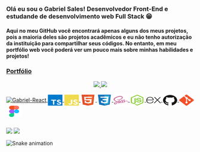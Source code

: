 ### Olá eu sou o Gabriel Sales! Desenvolvedor Front-End e estudande de desenvolvimento web Full Stack 😁
#### Aqui no meu GitHub você encontrará apenas alguns dos meus projetos, pois a maioria deles são projetos acadêmicos e eu não tenho autorização da instituição para compartilhar seus códigos. No entanto, em meu portfólio web você poderá ver um pouco mais sobre minhas habilidades e projetos!
### <a target="blank" href="https://sales-gb.github.io/portfolio-sales-gb/">Portfólio</a>

<div align="center">
  <a href="https://github.com/sales-gb">
  <img height="160em" src="https://github-readme-stats.vercel.app/api?username=sales-gb&show_icons=true&theme=midnight-purple&include_all_commits=true&count_private=true"/>
<img height="160em" src="https://github-readme-stats.vercel.app/api/top-langs/?username=sales-gb&layout=compact&langs_count=7&theme=midnight-purple"/>
</div>
<div style="display: inline_block"><br>
  <img align="center" alt="Gabriel-React" height="30" width="40" src="https://cdn.jsdelivr.net/gh/devicons/devicon/icons/react/react-original.svg" />
  <img align="center" alt="Gabriel-TypeScript" height="30" width="40" src="https://github.com/devicons/devicon/blob/master/icons/typescript/typescript-original.svg" />
  <img align="center" alt="Gabriel-Js" height="30" width="40" src="https://raw.githubusercontent.com/devicons/devicon/master/icons/javascript/javascript-plain.svg">
  <img align="center" alt="Gabriel-HTML" height="30" width="40" src="https://raw.githubusercontent.com/devicons/devicon/master/icons/html5/html5-original.svg">
  <img align="center" alt="Gabriel-CSS" height="30" width="40" src="https://raw.githubusercontent.com/devicons/devicon/master/icons/css3/css3-original.svg">
  <img align="center" alt="Gabriel-SASS" height="30" width="40" src="https://raw.githubusercontent.com/devicons/devicon/master/icons/sass/sass-original.svg">
  <img align="center" alt="Gabriel-NodeJS" height="30" width="40" src="https://github.com/devicons/devicon/blob/master/icons/nodejs/nodejs-original.svg">
  <img align="center" alt="Gabriel-ExpressJS" height="30" width="40" src="https://github.com/devicons/devicon/blob/master/icons/express/express-original.svg">
  <img align="center" alt="Gabriel-GitHub" height="30" width="40" src="https://github.com/devicons/devicon/blob/master/icons/github/github-original.svg" /> 
  <img align="center" alt="Gabriel-Git" height="30" width="40" src="https://github.com/devicons/devicon/blob/master/icons/git/git-original.svg" /> 
  <img align="center" alt="Gabriel-Figma" height="30" width="40" src="https://github.com/devicons/devicon/blob/master/icons/figma/figma-original.svg" />        
  
  
</div>

##

<div>
  <a href = "mailto:gabrielsales081@gmail.com"><img src="https://img.shields.io/badge/-Gmail-%23333?style=for-the-badge&logo=gmail&logoColor=white" target="_blank"></a>
  <a href="https://www.linkedin.com/in/gabriel-sales-bezerra" target="_blank"><img src="https://img.shields.io/badge/-LinkedIn-%230077B5?style=for-the-badge&logo=linkedin&logoColor=white" target="_blank"></a> 
  
  ![Snake animation](https://github.com/sales-gb/sales-gb/blob/output/github-contribution-grid-snake.svg)
  
</div>
